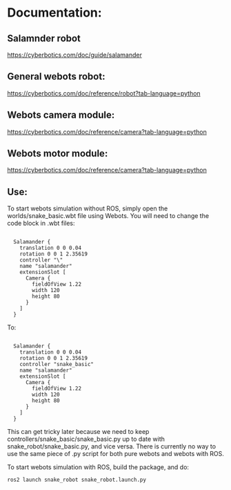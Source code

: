 # Documentation:

## Salamnder robot
https://cyberbotics.com/doc/guide/salamander

## General webots robot:
https://cyberbotics.com/doc/reference/robot?tab-language=python

## Webots camera module:
https://cyberbotics.com/doc/reference/camera?tab-language=python

## Webots motor module:
https://cyberbotics.com/doc/reference/camera?tab-language=python

## Use:

To start webots simulation without ROS, simply open the worlds/snake_basic.wbt file using Webots. You will need to change the code block in .wbt files:

<code>
  Salamander {
    translation 0 0 0.04
    rotation 0 0 1 2.35619
    controller "\<extern\>"
    name "salamander"
    extensionSlot [
      Camera {
        fieldOfView 1.22
        width 120
        height 80
      }
    ]
  }
</code>
  
To:

<code>
  Salamander {
    translation 0 0 0.04
    rotation 0 0 1 2.35619
    controller "snake_basic"
    name "salamander"
    extensionSlot [
      Camera {
        fieldOfView 1.22
        width 120
        height 80
      }
    ]
  }
</code>

This can get tricky later because we need to keep controllers/snake_basic/snake_basic.py up to date with snake_robot/snake_basic.py, and vice versa. There is currently no way to use the same piece of .py script for both pure webots and webots with ROS.

To start webots simulation with ROS, build the package, and do:

<code>ros2 launch snake_robot snake_robot.launch.py</code>
